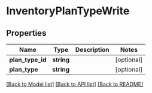 # InventoryPlanTypeWrite

## Properties
Name | Type | Description | Notes
------------ | ------------- | ------------- | -------------
**plan_type_id** | **string** |  | [optional] 
**plan_type** | **string** |  | [optional] 

[[Back to Model list]](../README.md#documentation-for-models) [[Back to API list]](../README.md#documentation-for-api-endpoints) [[Back to README]](../README.md)


